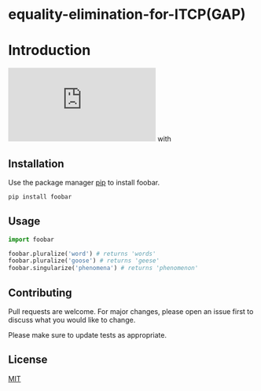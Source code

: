 # equality-elimination-for-ITCP(GAP)
# Introduction

![equation](https://latex.codecogs.com/svg.latex?%5Ctext%7BProj%7D_%7B%5Cboldsymbol%7Bh%7D_p%7D%28%5CGamma_N%5Ccap%20%5Cmathcal%7BL%7D_%7B%5Cmathsf%7BA%7D%7D%29) with

## Installation

Use the package manager [pip](https://pip.pypa.io/en/stable/) to install foobar.

```bash
pip install foobar
```

## Usage

```python
import foobar

foobar.pluralize('word') # returns 'words'
foobar.pluralize('goose') # returns 'geese'
foobar.singularize('phenomena') # returns 'phenomenon'
```

## Contributing
Pull requests are welcome. For major changes, please open an issue first to discuss what you would like to change.

Please make sure to update tests as appropriate.

## License
[MIT](https://choosealicense.com/licenses/mit/)
